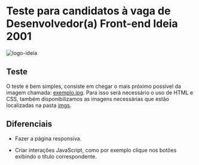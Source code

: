 # Teste para candidatos à vaga de Desenvolvedor(a) Front-end Ideia 2001

![logo-ideia](https://user-images.githubusercontent.com/37415775/145830985-31161218-ce0f-4c05-9787-58e630e6b29b.png)

## Teste

O teste é bem simples, consiste em chegar o mais próximo possível da imagem chamada: [exemplo.jpg](https://raw.githubusercontent.com/ideia2001/teste-estagio-front-end/master/imagem.jpg).
Para isso será necessário o uso de HTML e CSS, também disponibilizamos as imagens necessárias que estão localizadas na pasta [imgs](https://github.com/ideia2001/teste-estagio-front-end/tree/master/imgs).

## Diferenciais

- Fazer a página responsiva.

- Criar interações JavaScript, como por exemplo clique nos botões exibindo o título correspondente.